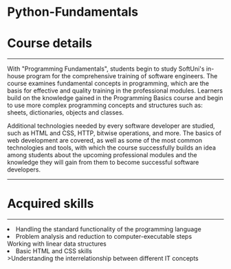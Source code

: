 # Python-Fundamentals
<h1>Course details</h1>
<hr>
With "Programming Fundamentals", students begin to study SoftUni's in-house program for the comprehensive training of software engineers. The course examines fundamental concepts in programming, which are the basis for effective and quality training in the professional modules. Learners build on the knowledge gained in the Programming Basics course and begin to use more complex programming concepts and structures such as: sheets, dictionaries, objects and classes.

Additional technologies needed by every software developer are studied, such as HTML and CSS, HTTP, bitwise operations, and more. The basics of web development are covered, as well as some of the most common technologies and tools, with which the course successfully builds an idea among students about the upcoming professional modules and the knowledge they will gain from them to become successful software developers.
<hr>
<h1>Acquired skills</h1>
<hr>
<li>
  <a>Handling the standard functionality of the programming language</a><br>
<li>
  Problem analysis and reduction to computer-executable steps<br>
</li>
  <a>Working with linear data structures</a><br>
<li>
  <a>Basic HTML and CSS skills</a><br>
</li>
  <a>>Understanding the interrelationship between different IT concepts</a>
</li>
